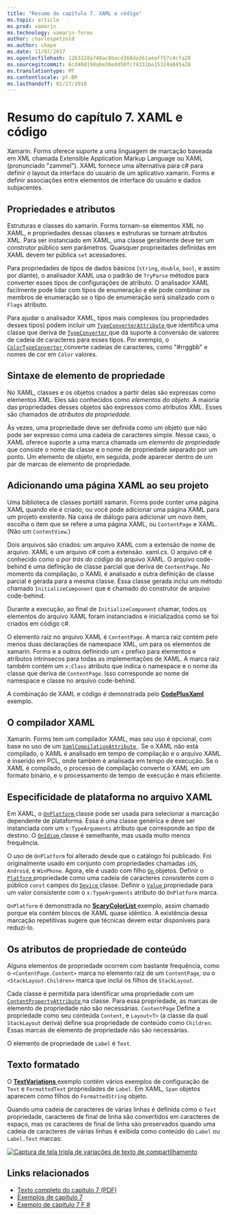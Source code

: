 ```yaml
---
title: "Resumo do capítulo 7. XAML e código"
ms.topic: article
ms.prod: xamarin
ms.technology: xamarin-forms
author: charlespetzold
ms.author: chape
ms.date: 11/07/2017
ms.openlocfilehash: 1263328a748ac0bacd368da361aeaff57c4cfa20
ms.sourcegitcommit: 6cd40d190abe38edd50fc74331be15324a845a28
ms.translationtype: MT
ms.contentlocale: pt-BR
ms.lasthandoff: 02/27/2018
---
```

# <a name="summary-of-chapter-7-xaml-vs-code"></a>Resumo do capítulo 7. XAML e código

Xamarin. Forms oferece suporte a uma linguagem de marcação baseada em XML chamada Extensible Application Markup Language ou XAML (pronunciado "zammel"). XAML fornece uma alternativa para c# para definir o layout da interface do usuário de um aplicativo xamarin. Forms e definir associações entre elementos de interface do usuário e dados subjacentes.

## <a name="properties-and-attributes"></a>Propriedades e atributos

Estruturas e classes do xamarin. Forms tornam-se elementos XML no XAML, e propriedades dessas classes e estruturas se tornam atributos XML. Para ser instanciado em XAML, uma classe geralmente deve ter um construtor público sem parâmetros. Quaisquer propriedades definidas em XAML devem ter pública `set` acessadores.

Para propriedades de tipos de dados básicos (`string`, `double`, `bool`, e assim por diante), o analisador XAML usa o padrão de `TryParse` métodos para converter esses tipos de configurações de atributo. O analisador XAML facilmente pode lidar com tipos de enumeração e ele pode combinar os membros de enumeração se o tipo de enumeração será sinalizado com o `Flags` atributo.

Para ajudar o analisador XAML, tipos mais complexos (ou propriedades desses tipos) podem incluir um [ `TypeConverterAttribute` ](https://developer.xamarin.com/api/type/Xamarin.Forms.TypeConverterAttribute/) que identifica uma classe que deriva de [ `TypeConverter` ](https://developer.xamarin.com/api/type/Xamarin.Forms.TypeConverter/) que dá suporte à conversão de valores de cadeia de caracteres para esses tipos. Por exemplo, o [ `ColorTypeConverter` ](https://developer.xamarin.com/api/type/Xamarin.Forms.ColorTypeConverter/) converte cadeias de caracteres, como "#rrggbb" e nomes de cor em `Color` valores.

## <a name="property-element-syntax"></a>Sintaxe de elemento de propriedade

No XAML, classes e os objetos criados a partir delas são expressas como elementos XML. Eles são conhecidos como *elementos do objeto*. A maioria das propriedades desses objetos são expressos como atributos XML. Esses são chamados de *atributos da propriedade*.

Às vezes, uma propriedade deve ser definida como um objeto que não pode ser expresso como uma cadeia de caracteres simple. Nesse caso, o XAML oferece suporte a uma marca chamada um *elemento de propriedade* que consiste o nome da classe e o nome de propriedade separado por um ponto. Um elemento de objeto, em seguida, pode aparecer dentro de um par de marcas de elemento de propriedade.

## <a name="adding-a-xaml-page-to-your-project"></a>Adicionando uma página XAML ao seu projeto

Uma biblioteca de classes portátil xamarin. Forms pode conter uma página XAML quando ele é criado, ou você pode adicionar uma página XAML para um projeto existente. Na caixa de diálogo para adicionar um novo item, escolha o item que se refere a uma página XAML, ou `ContentPage` e XAML. (Não um `ContentView`.)

Dois arquivos são criados: um arquivo XAML com a extensão de nome de arquivo. XAML e um arquivo c# com a extensão. xaml.cs. O arquivo c# é conhecido como o *por trás do código* do arquivo XAML. O arquivo code-behind é uma definição de classe parcial que deriva de `ContentPage`. No momento da compilação, o XAML é analisado e outra definição de classe parcial é gerada para a mesma classe. Essa classe gerada inclui um método chamado `InitializeComponent` que é chamado do construtor de arquivo code-behind.

Durante a execução, ao final de `InitializeComponent` chamar, todos os elementos do arquivo XAML foram instanciados e inicializados como se foi criados em código c#.

O elemento raiz no arquivo XAML é `ContentPage`. A marca raiz contém pelo menos duas declarações de namespace XML, um para os elementos de xamarin. Forms e a outros definindo um `x` prefixo para elementos e atributos intrínsecos para todas as implementações de XAML. A marca raiz também contém um `x:Class` atributo que indica o namespace e o nome da classe que deriva de `ContentPage`. Isso corresponde ao nome de namespace e classe no arquivo code-behind.

A combinação de XAML e código é demonstrada pelo [ **CodePlusXaml** ](https://github.com/xamarin/xamarin-forms-book-samples/tree/master/Chapter07) exemplo.

## <a name="the-xaml-compiler"></a>O compilador XAML

Xamarin. Forms tem um compilador XAML, mas seu uso é opcional, com base no uso de um [ `XamlCompilationAttribute` ](https://developer.xamarin.com/api/type/Xamarin.Forms.Xaml.XamlCompilationAttribute/). Se o XAML não está compilado, o XAML é analisado em tempo de compilação e o arquivo XAML é inserido em PCL, onde também é analisada em tempo de execução. Se o XAML é compilado, o processo de compilação converte o XAML em um formato binário, e o processamento de tempo de execução é mais eficiente.

## <a name="platform-specificity-in-the-xaml-file"></a>Especificidade de plataforma no arquivo XAML

Em XAML, o [ `OnPlatform` ](https://developer.xamarin.com/api/type/Xamarin.Forms.OnPlatform%3CT%3E/) classe pode ser usada para selecionar a marcação dependente de plataforma. Essa é uma classe genérica e deve ser instanciada com um `x:TypeArguments` atributo que corresponde ao tipo de destino. O [ `OnIdiom` ](https://developer.xamarin.com/api/type/Xamarin.Forms.OnIdiom%3CT%3E/) classe é semelhante, mas usada muito menos frequência.

O uso de `OnPlatform` foi alterado desde que o catálogo foi publicado. Foi originalmente usado em conjunto com propriedades chamadas `iOS`, `Android`, e `WinPhone`. Agora, ele é usado com filho [ `On` ](https://developer.xamarin.com/api/type/Xamarin.Forms.On/) objetos. Definir o [ `Platform` ](https://developer.xamarin.com/api/property/Xamarin.Forms.On.Platform/) propriedade como uma cadeia de caracteres consistente com o público `const` campos do [ `Device` ](https://developer.xamarin.com/api/type/Xamarin.Forms.Device/) classe. Definir o [ `Value` ](https://developer.xamarin.com/api/property/Xamarin.Forms.On.Value/) propriedade para um valor consistente com o `x:TypeArguments` atributo do `OnPlatform` marca.

`OnPlatform` é demonstrada no [ **ScaryColorList** ](https://github.com/xamarin/xamarin-forms-book-samples/tree/master/Chapter07/ScaryColorList) exemplo, assim chamado porque ela contém blocos de XAML quase idêntico. A existência dessa marcação repetitivas sugere que técnicas devem estar disponíveis para reduzi-lo.

## <a name="the-content-property-attributes"></a>Os atributos de propriedade de conteúdo

Alguns elementos de propriedade ocorrem com bastante frequência, como o `<ContentPage.Content>` marca no elemento raiz de um `ContentPage`, ou o `<StackLayout.Children>` marca que inclui os filhos de `StackLayout`.

Cada classe é permitida para identificar uma propriedade com um [ `ContentPropertyAttribute` ](https://developer.xamarin.com/api/type/Xamarin.Forms.ContentPropertyAttribute/) na classe. Para essa propriedade, as marcas de elemento de propriedade não são necessárias. `ContentPage` Define a propriedade como seu conteúda `Content`, e `Layout<T>` (a classe da qual `StackLayout` deriva) define sua propriedade de conteúdo como `Children`. Essas marcas de elemento de propriedade não são necessárias.

O elemento de propriedade de `Label` é `Text`.

## <a name="formatted-text"></a>Texto formatado

O [ **TextVariations** ](https://github.com/xamarin/xamarin-forms-book-samples/tree/master/Chapter07/TextVariations) exemplo contém vários exemplos de configuração de `Text` e `FormattedText` propriedades de `Label`. Em XAML, `Span` objetos aparecem como filhos do `FormattedString` objeto.

 Quando uma cadeia de caracteres de várias linhas é definida como o `Text` propriedade, caracteres de final de linha são convertidos em caracteres de espaço, mas os caracteres de final de linha são preservados quando uma cadeia de caracteres de várias linhas é exibida como conteúdo do `Label` ou `Label.Text` marcas:

 [![Captura de tela tripla de variações de texto de compartilhamento](images/ch07fg03-small.png "variações de texto formatado")](images/ch07fg03-large.png "variações de texto formatado")



## <a name="related-links"></a>Links relacionados

- [Texto completo do capítulo 7 (PDF)](https://download.xamarin.com/developer/xamarin-forms-book/XamarinFormsBook-Ch07-Apr2016.pdf)
- [Exemplos de capítulo 7](https://github.com/xamarin/xamarin-forms-book-samples/tree/master/Chapter07)
- [Exemplo de capítulo 7 F #](https://github.com/xamarin/xamarin-forms-book-samples/tree/master/Chapter07/FS/CodePlusXaml)
